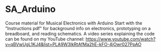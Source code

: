 # SA_Arduino
Course material for Musical Electronics with Arduino
Start with the "Instructions pdf" for background info on electronics, prototyping on a breadboard, and reading schematics.
A video series explaining the code can be found on my YouTube channel:
https://www.youtube.com/watch?v=qBVwUgL1KJ4&list=PLA9W3lkRtAfMa2hE-kFO-4jOwr027PpAO
